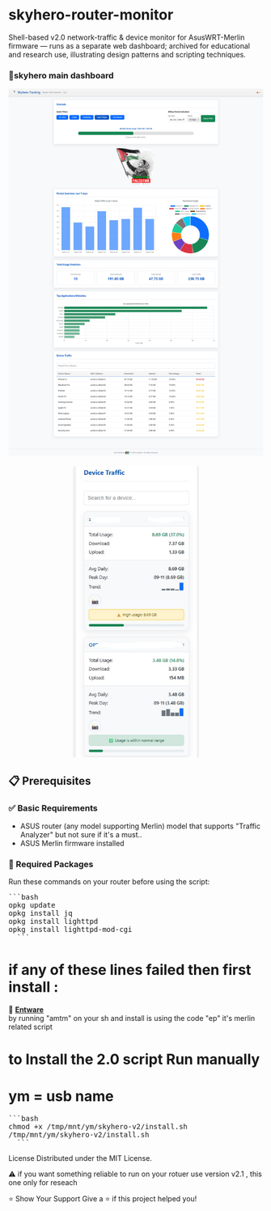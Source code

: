 # skyhero-router-monitor
Shell-based v2.0 network-traffic &amp; device monitor for AsusWRT-Merlin firmware — runs as a separate web dashboard; archived for educational and research use, illustrating design patterns and scripting techniques.

### 📸skyhero main dashboard <br/>
<div align="center">
  <img src="screenshots/Screenshot1-skyhero-v2.0.jpg" alt="traffic software to show your internet usage on desktob" width="600"/> <br/>
  <br/>
  <img src="screenshots/Screenshot2-skyhero-v2.0.jpg" alt="device traffic data on mobile" width="250"/>
</div>

  
## 📋 Prerequisites

### ✅ Basic Requirements
- ASUS router (any model supporting Merlin) model that supports "Traffic Analyzer" but not sure if it's a must..
- ASUS Merlin firmware installed

### 🔧 Required Packages
Run these commands on your router before using the script:
<pre>
```bash
opkg update
opkg install jq
opkg install lighttpd 
opkg install lighttpd-mod-cgi
  ```
</pre>

# if any of these lines failed then first install :
🔴 <u>**Entware**</u>  <br/>
by running "amtm" on your sh and install is using the code "ep" it's merlin related script

# to Install the 2.0 script Run manually
# ym = usb name
<pre>
```bash
chmod +x /tmp/mnt/ym/skyhero-v2/install.sh
/tmp/mnt/ym/skyhero-v2/install.sh
  ```
</pre>

License
Distributed under the MIT License.

⚠️ if you want something reliable to run on your rotuer use version v2.1 , this one only for reseach


⭐ Show Your Support
Give a ⭐ if this project helped you!
